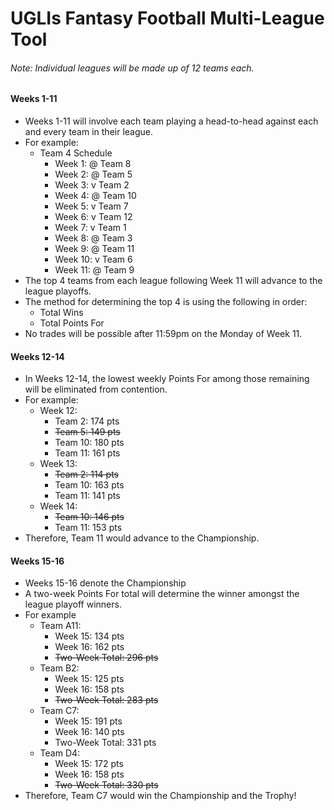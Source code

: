 # UGLIs Fantasy Football Multi-League Tool

###### Note: Individual leagues will be made up of 12 teams each.

#### Weeks 1-11
- Weeks 1-11 will involve each team playing a head-to-head against each and every team in their league.
- For example:
  - Team 4 Schedule
    - Week 1:  @ Team 8
    - Week 2:  @ Team 5
    - Week 3:  v Team 2
    - Week 4:  @ Team 10
    - Week 5:  v Team 7
    - Week 6:  v Team 12
    - Week 7:  v Team 1
    - Week 8:  @ Team 3
    - Week 9:  @ Team 11
    - Week 10: v Team 6
    - Week 11: @ Team 9
- The top 4 teams from each league following Week 11 will advance to the league playoffs.
- The method for determining the top 4 is using the following in order:
  - Total Wins
  - Total Points For
- No trades will be possible after 11:59pm on the Monday of Week 11.

#### Weeks 12-14
- In Weeks 12-14, the lowest weekly Points For among those remaining will be eliminated from contention.
- For example:
  - Week 12:
    - Team 2:  174 pts
    - ~~Team 5:  149 pts~~
    - Team 10: 180 pts
    - Team 11: 161 pts
  - Week 13:
    - ~~Team 2:  114 pts~~
    - Team 10: 163 pts
    - Team 11: 141 pts
  - Week 14:
    - ~~Team 10: 146 pts~~
    - Team 11: 153 pts
- Therefore, Team 11 would advance to the Championship.

#### Weeks 15-16
- Weeks 15-16 denote the Championship
- A two-week Points For total will determine the winner amongst the league playoff winners.
- For example
  - Team A11:
    - Week 15: 134 pts
    - Week 16: 162 pts
    - ~~Two-Week Total: 296 pts~~
  - Team B2:
    - Week 15: 125 pts
    - Week 16: 158 pts
    - ~~Two-Week Total: 283 pts~~
  - Team C7:
    - Week 15: 191 pts
    - Week 16: 140 pts
    - Two-Week Total: 331 pts
  - Team D4:
    - Week 15: 172 pts
    - Week 16: 158 pts
    - ~~Two-Week Total: 330 pts~~
- Therefore, Team C7 would win the Championship and the Trophy!
